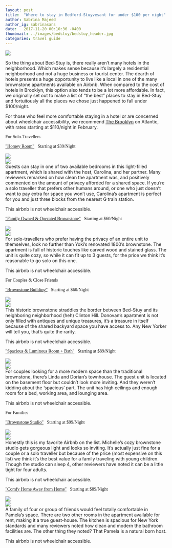 ```yaml
---
layout: post
title:  "Where to stay in Bedford-Stuyvesant for under $100 per night"
author: Sabrina Majeed
author_ig: sabrinasans
date:   2017-11-20 00:10:36 -0400
thumbnail: ../images/bedstuy/bedstuy_header.jpg
categories: travel guide
---
```


<a href="https://www.flickr.com/photos/baschtelt/10782896243/" target="_blank"><img src="/images/bedstuy/bedstuy_header.jpg"></a>

So the thing about Bed-Stuy is, there really aren’t many hotels in the neighborhood. Which makes sense because it’s largely a residential neighborhood and not a huge business or tourist center. The dearth of hotels presents a huge opportunity to live like a local in one of the many brownstone apartments available on Airbnb. When compared to the cost of hotels in Brooklyn, this option also tends to be a lot more affordable. In fact, we originally set out to make a list of “the best” places to stay in Bed-Stuy and fortuitously all the places we chose just happened to fall under $100/night.

For those who feel more comfortable staying in a hotel or are concerned about wheelchair accessibility, we recommend <a href="https://www.thebrooklynny.com/?WT.srch=1&WT.mc_id=PPC2P&DCSext.ppc_kw=the+brooklyn+hotel&ppc_ac=Brand&ppc_ag=Brand+Exact&ppc_mt=Exact&platform=c">The Brooklyn</a> on Atlantic, with rates starting at $110/night in February.

<p class="tc f3 pt5 lh-title" style="font-family: 'Gilroy-ExtraBold'">For Solo-Travellers</p>
<p class="f4 pt3 lh-title" style="font-family: 'Gilroy-ExtraBold'"><a href="https://www.airbnb.com/rooms/15883070?wl_source=list&wl_id=247693292&role=wishlist_owner&adults=1&children=0&infants=0" target="_blank" class="link underline-hover orange">"Homey Room"</a><span class="f5 light-silver">&nbsp; &nbsp;Starting at $39/Night</span></p>
<div class="fl w-100 w-50-ns pr1-ns mb1 mb0-ns">
<img src="../images/bedstuy/homey1.jpg">
</div>
<div class="fl w-100 w-50-ns pl1-ns mb3">
<img src="../images/bedstuy/homey2.jpg">
</div>
Guests can stay in one of two available bedrooms in this light-filled apartment, which is shared with the host, Carolina, and her partner. Many reviewers remarked on how clean the apartment was, and positively commented on the amount of privacy afforded for a shared space. If you’re a solo traveller that prefers other humans around, or one who just doesn’t want to pay extra for space you won’t use, Carolina’s apartment is perfect for you and just three blocks from the nearest G train station.
<p class="f6 i light-silver">This airbnb is not wheelchair accessible.</p>

<p class="f4 pt3 lh-title" style="font-family: 'Gilroy-ExtraBold'"><a href="https://www.airbnb.com/rooms/1148279?location=Bedford%20Stuyvesant%2C%20Brooklyn%2C%20NY%2C%20United%20States&adults=1&children=0&infants=0&tier_override=0&s=KpNNNYLn" target="_blank" class="link underline-hover orange">"Family Owned & Operated Brownstone"</a><span class="f5 light-silver">&nbsp; &nbsp;Starting at $60/Night</span></p>
<div class="fl w-100 w-50-ns pr1-ns mb1 mb0-ns">
<img src="../images/bedstuy/family1.jpg">
</div>
<div class="fl w-100 w-50-ns pl1-ns mb3">
<img src="../images/bedstuy/family2.jpg">
</div>
For solo-travellers who prefer having the privacy of an entire unit to themselves, look no further than Yoki’s renovated 1800’s brownstone. The apartment is full of historic touches like carved wood and stained glass. The unit is quite cozy, so while it can fit up to 3 guests, for the price we think it’s reasonable to go solo on this one.
<p class="f6 i light-silver">This airbnb is not wheelchair accessible.</p>

<p class="tc f3 pt3 lh-title" style="font-family: 'Gilroy-ExtraBold'">For Couples & Close Friends</p>
<p class="f4 pt3 lh-title" style="font-family: 'Gilroy-ExtraBold'"><a href="https://www.airbnb.com/rooms/6500246?wl_source=list&wl_id=247693292&role=wishlist_owner&adults=1&children=0&infants=0" target="_blank" class="link underline-hover orange">"Brownstone Building"</a><span class="f5 light-silver">&nbsp; &nbsp;Starting at $60/Night</span></p>
<div class="fl w-100 w-50-ns pr1-ns mb1 mb0-ns">
<img src="../images/bedstuy/brownstone1.jpg">
</div>
<div class="fl w-100 w-50-ns pl1-ns mb3">
<img src="../images/bedstuy/brownstone2.jpg">
</div>
This historic brownstone straddles the border between Bed-Stuy and its neighboring neighborhood (heh) Clinton Hill. Donovan’s apartment is not only filled with antiques and unique treasures, it’s a treasure in itself because of the shared backyard space you have access to. Any New Yorker will tell you, that’s quite the rarity.
<p class="f6 i light-silver">This airbnb is not wheelchair accessible.</p>

<p class="f4 pt3 lh-title" style="font-family: 'Gilroy-ExtraBold'"><a href="https://www.airbnb.com/rooms/9155021?location=Bedford%20Stuyvesant%2C%20Brooklyn%2C%20NY%2C%20United%20States&adults=1&children=0&infants=0&tier_override=0&s=KpNNNYLn" target="_blank" class="link underline-hover orange">"Spacious & Luminous Room + Bath"</a><span class="f5 light-silver">&nbsp; &nbsp;Starting at $89/Night</span></p>
<div class="fl w-100 w-50-ns pr1-ns mb1 mb0-ns">
<img src="../images/bedstuy/spacious1.jpg">
</div>
<div class="fl w-100 w-50-ns pl1-ns mb3">
<img src="../images/bedstuy/spacious2.jpg">
</div>
For couples looking for a more modern space than the traditional brownstone, there’s Linda and Dorian’s townhouse. The guest unit is located on the basement floor but couldn’t look more inviting. And they weren’t kidding about the ‘spacious’ part. The unit has high ceilings and enough room for a bed, working area, and lounging area.
<p class="f6 i light-silver">This airbnb is not wheelchair accessible.</p>

<p class="tc f3 pt3 lh-title" style="font-family: 'Gilroy-ExtraBold'">For Families</p>
<p class="f4 pt3 lh-title" style="font-family: 'Gilroy-ExtraBold'"><a href="https://www.airbnb.com/rooms/17339881?location=Bedford%20Stuyvesant%2C%20Brooklyn%2C%20NY%2C%20United%20States&tier_override=0&s=8oL8nuCP" target="_blank" class="link underline-hover orange">"Brownstone Studio"</a><span class="f5 light-silver">&nbsp; &nbsp;Starting at $99/Night</span></p>
<div class="fl w-100 w-50-ns pr1-ns mb1 mb0-ns">
<img src="../images/bedstuy/studio1.jpg">
</div>
<div class="fl w-100 w-50-ns pl1-ns mb3">
<img src="../images/bedstuy/studio2.jpg">
</div>
Honestly this is my favorite Airbnb on the list. Michelle’s cozy brownstone studio gets gorgeous light and looks so inviting. It’s actually just fine for a couple or a solo traveller but because of the price (most expensive on this list) we think it’s the best value for a family traveling with young children. Though the studio can sleep 4, other reviewers have noted it can be a little tight for four adults.
<p class="f6 i light-silver">This airbnb is not wheelchair accessible.</p>

<p class="f4 pt3 lh-title" style="font-family: 'Gilroy-ExtraBold'"><a href="https://www.airbnb.com/rooms/14359772?location=Bedford%20Stuyvesant%2C%20Brooklyn%2C%20NY%2C%20United%20States&adults=1&children=0&infants=0&tier_override=0&s=KpNNNYLn" target="_blank" class="link underline-hover orange">"Comfy Home Away from Home"</a><span class="f5 light-silver">&nbsp; &nbsp;Starting at $89/Night</span></p>
<div class="fl w-100 w-50-ns pr1-ns mb1 mb0-ns">
<img src="../images/bedstuy/comfy1.jpg">
</div>
<div class="fl w-100 w-50-ns pl1-ns mb3">
<img src="../images/bedstuy/comfy2.jpg">
</div>
A family of four or group of friends would feel totally comfortable in Pamela’s space. There are two other rooms in the apartment available for rent, making it a true guest-house. The kitchen is spacious for New York standards and many reviewers noted how clean and modern the bathroom facilities are. The other thing they noted? That Pamela is a natural born host.
<p class="f6 i light-silver">This airbnb is not wheelchair accessible.</p>
